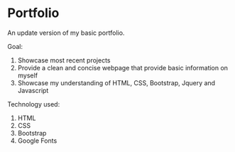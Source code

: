 # Portfolio

An update version of my basic portfolio.

Goal:
1) Showcase most recent projects
2) Provide a clean and concise webpage that provide basic information on myself
3) Showcase my understanding of HTML, CSS, Bootstrap, Jquery and Javascript

Technology used:
1) HTML
2) CSS
3) Bootstrap
4) Google Fonts
